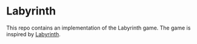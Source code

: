 # Labyrinth
This repo contains an implementation of the Labyrinth game. The game is inspired by [Labyrinth](https://www.ultraboardgames.com/labyrinth/game-rules.php). 

